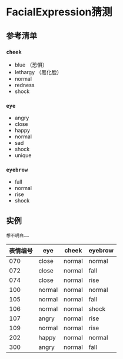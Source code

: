 # FacialExpression猜测
## 参考清单
### `cheek`
- blue （恐惧）
- lethargy （黑化脸）
- normal
- redness
- shock
### `eye`
- angry
- close
- happy
- normal
- sad
- shock
- unique
### `eyebrow`
- fall
- normal
- rise
- shock

## 实例
```
想不明白……
```
|表情编号|eye|cheek|eyebrow|
|---|---|---|---|
|070|close|normal|normal|
|072|close|normal|fall|
|074|close|normal|rise|
|100|normal|normal|normal|
|105|normal|normal|fall|
|106|normal|normal|shock|
|107|angry|normal|rise|
|109|normal|normal|rise|
|202|happy|normal|normal|
|300|angry|normal|fall|